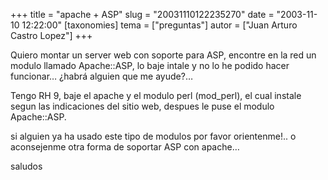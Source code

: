+++
title = "apache + ASP"
slug = "20031110122235270"
date = "2003-11-10 12:22:00"
[taxonomies]
tema = ["preguntas"]
autor = ["Juan Arturo Castro Lopez"]
+++

Quiero montar un server web con soporte para ASP, encontre en la red un
modulo llamado Apache::ASP, lo baje intale y no lo he podido hacer
funcionar… ¿habrá alguien que me ayude?…

<!-- more -->
Tengo RH 9, baje el apache y el modulo perl (mod_perl), el cual instale
segun las indicaciones del sitio web, despues le puse el modulo
Apache::ASP.

si alguien ya ha usado este tipo de modulos por favor orientenme!.. o
aconsejenme otra forma de soportar ASP con apache…

saludos

